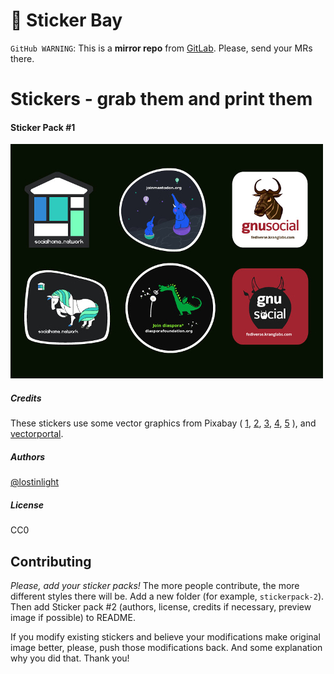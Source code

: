 
# :pizza: Sticker Bay

`GitHub WARNING`: This is a __mirror repo__ from [GitLab](https://gitlab.com/distributopia/sticker-bay). Please, send your MRs there.

# Stickers - grab them and print them


#### Sticker Pack #1

![preview screen](stickerpack-1.jpg?raw=true)

##### Credits
These stickers use some vector graphics from Pixabay ( [1](https://pixabay.com/en/cute-elephants-elephant-balloons-2757831), [2](https://pixabay.com/en/gnu-africa-animal-face-head-159596), [3](https://pixabay.com/en/animal-cartoon-comic-equine-horse-2030012), [4](https://pixabay.com/en/dragon-pet-boy-domestication-152823), [5](https://pixabay.com/en/sos-devil-bull-47037) ), and [vectorportal](http://vectorportal.com).

##### Authors
[@lostinlight](https://libenter.win)

##### License
CC0


## Contributing

*Please, add your sticker packs!*
The more people contribute, the more different styles there will be.
Add a new folder (for example, `stickerpack-2`). Then add Sticker pack #2 (authors, license, credits if necessary, preview image if possible) to README.

If you modify existing stickers and believe your modifications make original image better, please, push those modifications back. And some explanation why you did that. Thank you!

